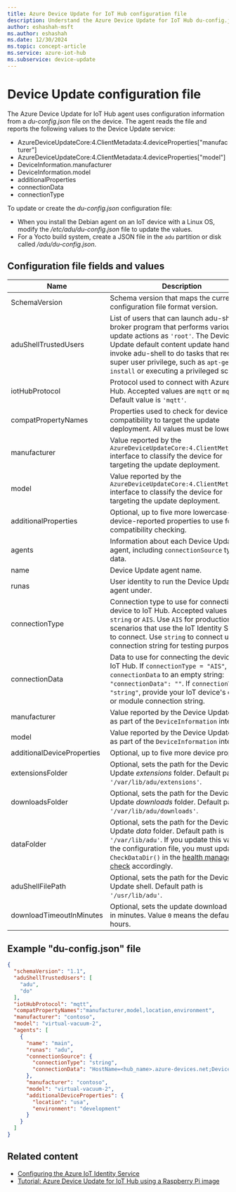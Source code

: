 ```yaml
---
title: Azure Device Update for IoT Hub configuration file
description: Understand the Azure Device Update for IoT Hub du-config.json configuration file.
author: eshashah-msft
ms.author: eshashah
ms.date: 12/30/2024
ms.topic: concept-article
ms.service: azure-iot-hub
ms.subservice: device-update
---
```


# Device Update configuration file

The Azure Device Update for IoT Hub agent uses configuration information from a *du-config.json* file on the device. The agent reads the file and reports the following values to the Device Update service:

* AzureDeviceUpdateCore:4.ClientMetadata:4.deviceProperties["manufacturer"]
* AzureDeviceUpdateCore:4.ClientMetadata:4.deviceProperties["model"]
* DeviceInformation.manufacturer
* DeviceInformation.model
* additionalProperties
* connectionData
* connectionType

To update or create the *du-config.json* configuration file:

- When you install the Debian agent on an IoT device with a Linux OS, modify the */etc/adu/du-config.json* file to update the values.
- For a Yocto build system, create a JSON file in the `adu` partition or disk called */adu/du-config.json*.

## Configuration file fields and values

| Name |Description |
|-----------|--------------------|
| SchemaVersion | Schema version that maps the current configuration file format version. |
| aduShellTrustedUsers | List of users that can launch adu-shell, a broker program that performs various update actions as `'root'`. The Device Update default content update handlers invoke adu-shell to do tasks that require super user privilege, such as `apt-get install` or executing a privileged script. |
| iotHubProtocol| Protocol used to connect with Azure IoT Hub. Accepted values are `mqtt` or `mqtt/ws`. Default value is `'mqtt'`. |
| compatPropertyNames | Properties used to check for device compatibility to target the update deployment. All values must be lowercase. |
| manufacturer | Value reported by the `AzureDeviceUpdateCore:4.ClientMetadata:4` interface to classify the device for targeting the update deployment. |
| model | Value reported by the `AzureDeviceUpdateCore:4.ClientMetadata:4` interface to classify the device for targeting the update deployment. |
| additionalProperties | Optional, up to five more lowercase-only device-reported properties to use for compatibility checking. |
| agents | Information about each Device Update agent, including `connectionSource` type and data. |
| name | Device Update agent name. |
| runas | User identity to run the Device Update agent under. |
| connectionType | Connection type to use for connecting the device to IoT Hub. Accepted values are `string` or `AIS`. Use `AIS` for production scenarios that use the IoT Identity Service to connect. Use `string` to connect using a connection string for testing purposes. |
| connectionData  | Data to use for connecting the device to IoT Hub. If `connectionType = "AIS"`, set the `connectionData` to an empty string: `"connectionData": ""`. If `connectionType = "string"`, provide your IoT device's device or module connection string. |
| manufacturer | Value reported by the Device Update agent as part of the `DeviceInformation` interface. |
| model | Value reported by the Device Update agent as part of the `DeviceInformation` interface. |
| additionalDeviceProperties | Optional, up to five more device properties. |
| extensionsFolder | Optional, sets the path for the Device Update *extensions* folder. Default path is `'/var/lib/adu/extensions'`. |
| downloadsFolder | Optional, sets the path for the Device Update *downloads* folder. Default path is `'/var/lib/adu/downloads'`. |
| dataFolder | Optional, sets the path for the Device Update *data* folder. Default path is `'/var/lib/adu'`. If you update this value in the configuration file, you must update `CheckDataDir()` in the [health management check](https://github.com/Azure/iot-hub-device-update/blob/develop/src/agent/src/health_management.c) accordingly.
| aduShellFilePath | Optional, sets the path for the Device Update shell. Default path is `'/usr/lib/adu'`. |
| downloadTimeoutInMinutes | Optional, sets the update download timeout in minutes. Value `0` means the default of 8 hours. |

<a name="example-du-configjson-file-contents"></a>
## Example "du-config.json" file

```json
{
  "schemaVersion": "1.1",
  "aduShellTrustedUsers": [
    "adu",
    "do"
  ],
  "iotHubProtocol": "mqtt",
  "compatPropertyNames":"manufacturer,model,location,environment",
  "manufacturer": "contoso",
  "model": "virtual-vacuum-2",
  "agents": [
    {
      "name": "main",
      "runas": "adu",
      "connectionSource": {
        "connectionType": "string",
        "connectionData": "HostName=<hub_name>.azure-devices.net;DeviceId=<device_id>;SharedAccessKey=<device_key>"
      },
      "manufacturer": "contoso",
      "model": "virtual-vacuum-2",
      "additionalDeviceProperties": {
        "location": "usa",
        "environment": "development"
      }
    }
  ]
}
```

## Related content

- [Configuring the Azure IoT Identity Service](https://azure.github.io/iot-identity-service/configuration.html)
- [Tutorial: Azure Device Update for IoT Hub using a Raspberry Pi image](device-update-raspberry-pi.md)
